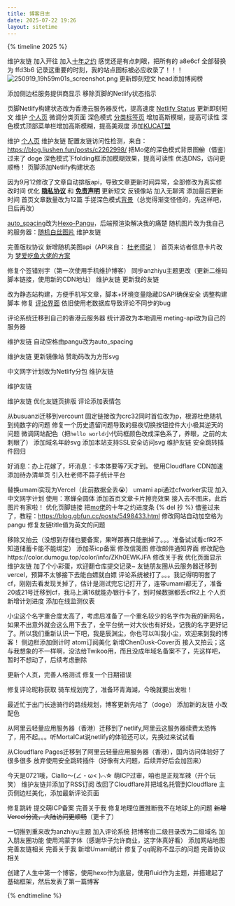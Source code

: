 ```yaml
---
title: 博客日志
date: 2025-07-22 19:26
layout: sitetime
---
```




{% timeline 2025 %}

<!-- timeline 09-19 -->
维护友链
加入开往
加入[十年之约](https://www.snzy.cn/)
感觉还是有点刺眼，把所有的 a8e6cf 全部替换为 ffd3b6
记录这重要的时刻，我的站点图标被必应收录了！！！
![250919_19h59m01s_screenshot.png](https://bu.dusays.com/2025/09/19/68cd45a2e5c5e.png)
更新即刻短文
head添加博阅榜
<!-- endtimeline -->

<!-- timeline 09-16 -->
添加侧边栏服务提供商显示
移除页脚的Netlify状态指示
<!-- endtimeline -->

<!-- timeline 09-15 -->
页脚Netlify构建状态改为香港云服务器反代，提高速度 [Netlify Status](https://yyserver.mcxiaochen.top/tz.php?url=https://api.netlify.com/api/v1/badges/0a72d436-fdfc-4cd0-b6b6-f38360fa6620/deploy-status)
更新即刻短文
维护 [个人页](/about/)
微调分类页面
深色模式 [分类标签页](/categories/教程/) 增加高斯模糊，提高可读性
深色模式顶部菜单栏增加高斯模糊，提高美观度
添加[KUCAT盟](https://icp.ekucat.com/pending.php?id=2025090721)
<!-- endtimeline -->

<!-- timeline 09-14 -->
维护 [个人页](/about/)
维护友链
配置友链访问性检测，来自：https://blog.liushen.fun/posts/c2262998/
把Mo佬的深色模式背景图~~偷~~（借鉴）过来了 doge
深色模式下folding框添加模糊效果，提高可读性
优选DNS，访问更顺畅！
页脚添加Netlify构建状态
<!-- endtimeline -->

<!-- timeline 09-13 -->
因为9月12修改了文章自动排版api，导致文章更新时间异常，全部修改为真实修改时间
优化 [**隐私协议**](/privacy/) 和 [**免责声明**](/disclaimer/)
更新短文
反镜像站
加入无聊湾
添加最后更新时间
首页文章数量改为12篇
手搓深色模式[背景](/img/tgbj-cai-xiaochen.svg)（总觉得渐变怪怪的，先这样吧，日后再改）
<!-- endtimeline -->

<!-- timeline 09-12 -->
[auto_spacing](https://github.com/hexojs/hexo-filter-auto-spacing)改为[Hexo-Pangu](https://github.com/next-theme/hexo-pangu)，后端预渲染解决我的痛楚
随机图片改为我自己的服务器：[随机白丝图片](https://yyserver.mcxiaochen.top/baisi.php)
维护友链
<!-- endtimeline -->

<!-- timeline 09-10 -->
完善版权协议
新增随机美图api（API来自： [杜老师说](https://dusays.com/) ）
首页来访者信息卡片改为 [梦爱吃鱼大佬的方案](https://blog.bsgun.cn/posts/ef58a648)
<!-- endtimeline -->

<!-- timeline 09-09 -->
修复个签错别字（第一次使用手机维护博客）
同步anzhiyu主题更改（更新二维码脚本链接，使用新的CDN地址）
维护友链
更新我的友链
<!-- endtimeline -->

<!-- timeline 09-08 -->
改为静态站构建，方便手机写文章，脚本+环境变量隐藏DSAPI确保安全
调整构建脚本
修复 [评论界面](/messages/) 依旧使用老数据库导致评论不同步的bug
<!-- endtimeline -->

<!-- timeline 09-07 -->
评论系统迁移到自己的香港云服务器
统计源改为本地调用
meting-api改为自己的服务器
<!-- endtimeline -->

<!-- timeline 09-06 -->
维护友链
自动空格由pangu改为auto_spacing
<!-- endtimeline -->

<!-- timeline 08-30 -->
维护友链
更新镜像站
赞助码改为方形svg
<!-- endtimeline -->

<!-- timeline 08-24 -->
中文网字计划改为Netlify分包
维护友链
<!-- endtimeline -->

<!-- timeline 08-22 -->
维护友链
<!-- endtimeline -->

<!-- timeline 08-21 -->
维护友链
优化友链页排版
评论添加表情包
<!-- endtimeline -->

<!-- timeline 08-20 -->
从busuanzi迁移到vercount
固定链接改为crc32同时首位改为p，根源杜绝随机到纯数字的问题
修复一个历史遗留问题导致的昼夜切换按钮控件大小极其逆天的问题
微调网站配色（把``hello world``小代码框颜色改成深色系了，养眼，之前的太刺眼了）
添加域名年龄svg
添加本站支持SSL安全访问svg
维护友链
安全跳转插件回归
<!-- endtimeline -->

<!-- timeline 08-19 -->
好消息：办上花嫁了，坏消息：卡本体要等7天才到。
使用Cloudflare CDN加速
添加待办清单页
引入杜老师不蒜子统计平台
<!-- endtimeline -->

<!-- timeline 08-18 -->
替换umami实现为Vercel（此前数据全丢😭）
umami api通过cfworker实现
加入中文网字计划 使用：寒蝉全圆体
添加首页文章卡片擦亮效果
接入去不图床，此后图片有家啦！
优化页脚链接
把[mo佬](https://blog.xiowo.net/)的十年之约进度条 {% del 抄 %} 借鉴过来了，教程：https://blog.gbfun.cc/posts/5498433.html
修改网站自动加空格为pangu
修复友链title值为英文的问题
<!-- endtimeline -->

<!-- timeline 08-17 -->
移除又拍云（没想到存储也要备案，果咩那赛只能删掉了。。。准备试试看cfR2不知道储蓄卡能不能绑定）
添加茶icp备案
修改信笺图
修改邮件通知界面
修改配色https://color.dumogu.top/color/info/ZKh0EWKJFA
修改关于我
优化页面显示
维护友链
加了个小彩蛋，欢迎翻仓库提交记录~
友链朋友圈从云服务器迁移到vercel，预算不太够接下去能白嫖就白嫖
评论系统被打了。。。我记得明明套了cf，刚刚去看发现关掉了，估计是测试完忘记打开了，连带umami都无了，准备20或21号迁移到cf，我马上满16就能办银行卡了，到时候数据都丢cfR2上
个人页新增计划进度
添加在线监测仪表
<!-- endtimeline -->

<!-- timeline 08-16 -->
小尘这个名字重合度太高了，考虑后准备了一个重名较少的名字作为我的新网名，如果不出意外就会这么用下去了，全平台统一对大伙也有好处，记我的名字更好记了。所以我们重新认识一下吧，我是辰渊尘，你也可以叫我小尘，欢迎来到我的博客！
侧边栏添加倒计时
atom订阅美化
新增ChenDusk-Cover页
接入又拍云；这与我想象的不一样啊，没法给Twikoo用，而且没成年域名备案不了，先这样吧，暂时不想动了，后续考虑删除
<!-- endtimeline -->

<!-- timeline 08-12 -->
更新个人页，完善人格测试
修复一个日期错误
<!-- endtimeline -->

<!-- timeline 08-08 -->
修复评论昵称获取
骑车规划完了，准备环青海湖，今晚就要出发啦！
<!-- endtimeline -->

<!-- timeline 07-27 -->
最近忙于出门长途骑行的路线规划，博客更新先咕了（doge）
添加新的友链
小改配色
<!-- endtimeline -->

<!-- timeline 07-24 -->
从阿里云轻量应用服务器（香港）迁移到了netlify,阿里云这服务器续费太恐怖了，用不起。。。听MortalCat说netlify的体验还可以，先换过来试试看
<!-- endtimeline -->

<!-- timeline 07-22 -->
从Cloudflare Pages迁移到了阿里云轻量应用服务器（香港），国内访问体验好了很多很多
放弃使用安全跳转插件（好像有大问题，后续弄好后会加回来）
<!-- endtimeline -->

<!-- timeline 07-21 -->
今天是0721哦，Ciallo～(∠・ω< )⌒☆
萌ICP过审，咱也是正规军辣（开个玩笑）
维护友链并添加了RSS订阅
改回了Cloudflare并把域名托管到Cloudflare
主页侧边栏美化，添加最新评论页面
<!-- endtimeline -->

<!-- timeline 07-19 -->
修复跳转
提交萌ICP备案
完善关于我
修复地理位置推断我不在地球上的问题
~~新增Vercel分流，大陆访问更顺畅~~（更卡了）
<!-- endtimeline -->

<!-- timeline 07-18 -->
一切推到重来改为anzhiyu主题
加入评论系统
把博客由二级目录改为二级域名
加入朋友圈功能
使用鸿蒙字体（感谢华子允许商业，这字体真好看）
添加网站地图
完善友链相关
完善关于我
新增Umami统计
修复了qq昵称不显示的问题
完善协议相关
<!-- endtimeline -->

<!-- timeline 07-17 -->
创建了人生中第一个博客，使用hexo作为底层，使用fluid作为主题，并搭建起了基础框架，然后发表了第一篇博客
<!-- endtimeline -->

{% endtimeline %}